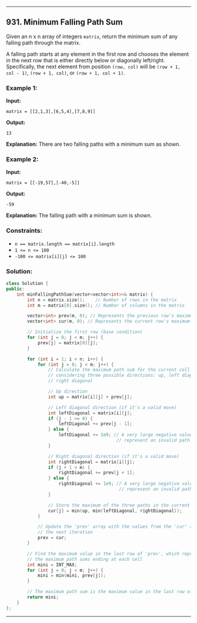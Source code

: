 
---

## 931. Minimum Falling Path Sum

Given an n x n array of integers `matrix`, return the minimum sum of any falling path through the matrix.

A falling path starts at any element in the first row and chooses the element in the next row that is either directly below or diagonally left/right. Specifically, the next element from position `(row, col)` will be `(row + 1, col - 1)`, `(row + 1, col)`, or `(row + 1, col + 1)`.

### Example 1:

**Input:**
```
matrix = [[2,1,3],[6,5,4],[7,8,9]]
```

**Output:**
```
13
```

**Explanation:**
There are two falling paths with a minimum sum as shown.

### Example 2:

**Input:**
```
matrix = [[-19,57],[-40,-5]]
```

**Output:**
```
-59
```

**Explanation:**
The falling path with a minimum sum is shown.

### Constraints:

- `n == matrix.length == matrix[i].length`
- `1 <= n <= 100`
- `-100 <= matrix[i][j] <= 100`

### Solution:

```cpp
class Solution {
public:
    int minFallingPathSum(vector<vector<int>>& matrix) {
        int n = matrix.size();    // Number of rows in the matrix
        int m = matrix[0].size(); // Number of columns in the matrix

        vector<int> prev(m, 0); // Represents the previous row's maximum path sums
        vector<int> cur(m, 0); // Represents the current row's maximum path sums

        // Initialize the first row (base condition)
        for (int j = 0; j < m; j++) {
            prev[j] = matrix[0][j];
        }

        for (int i = 1; i < n; i++) {
            for (int j = 0; j < m; j++) {
                // Calculate the maximum path sum for the current cell
                // considering three possible directions: up, left diagonal, and
                // right diagonal

                // Up direction
                int up = matrix[i][j] + prev[j];

                // Left diagonal direction (if it's a valid move)
                int leftDiagonal = matrix[i][j];
                if (j - 1 >= 0) {
                    leftDiagonal += prev[j - 1];
                } else {
                    leftDiagonal += 1e9; // A very large negative value to
                                          // represent an invalid path
                }

                // Right diagonal direction (if it's a valid move)
                int rightDiagonal = matrix[i][j];
                if (j + 1 < m) {
                    rightDiagonal += prev[j + 1];
                } else {
                    rightDiagonal += 1e9; // A very large negative value to
                                           // represent an invalid path
                }

                // Store the maximum of the three paths in the current row
                cur[j] = min(up, min(leftDiagonal, rightDiagonal));
            }

            // Update the 'prev' array with the values from the 'cur' array for
            // the next iteration
            prev = cur;
        }

        // Find the maximum value in the last row of 'prev', which represents
        // the maximum path sums ending at each cell
        int mini = INT_MAX;
        for (int j = 0; j < m; j++) {
            mini = min(mini, prev[j]);
        }

        // The maximum path sum is the maximum value in the last row of 'prev'
        return mini;
    }
};
```

---
